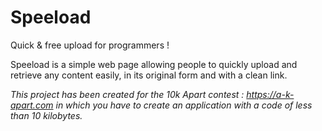 # Speeload
Quick &amp; free upload for programmers !

Speeload is a simple web page allowing people to quickly upload and retrieve any content easily, in its original form and with a clean link.

*This project has been created for the 10k Apart contest : https://a-k-apart.com in which you have to create an application with a code of less than 10 kilobytes.*